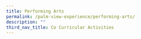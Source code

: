 ```yaml
---
title: Performing Arts
permalink: /palm-view-experience/performing-arts/
description: ""
third_nav_title: Co Curricular Activities
---
```

